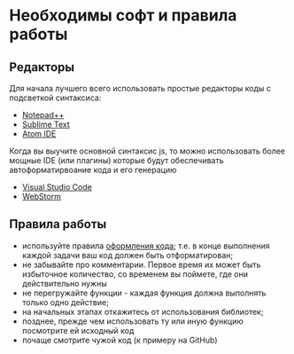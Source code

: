# Необходимы софт и правила работы
## Редакторы
Для начала лучшего всего использовать простые редакторы коды с подсветкой синтаксиса:

+ [Notepad++](https://notepad-plus-plus.org/)
+ [Sublime Text](https://www.sublimetext.com/3)
+ [Atom IDE](https://ide.atom.io/)

Когда вы выучите основной синтаксис js, то можно использовать более 
мощные IDE (или плагины) которые будут обеспечивать автоформатирвоание кода
и его генерацию

+ [Visual Studio Code](https://code.visualstudio.com/)
+ [WebStorm](https://www.jetbrains.com/webstorm/)

## Правила работы
+ используйте правила [оформления кода](https://google.github.io/styleguide/jsguide.html);
т.е. в конце выполнения каждой задачи ваш код должен быть отформатирован;
+ не забывайте про комментарии. Первое время их может быть избыточное количество,
 со временем вы поймете, где они действительно нужны
+ не перегружайте функции - каждая функция должна выполнять только одно действие;
+ на начальных этапах откажитесь от использования библиотек;
+ позднее, прежде чем использовать ту или иную функцию посмотрите ей исходный код
+ почаще смотрите чужой код (к примеру на GitHub)